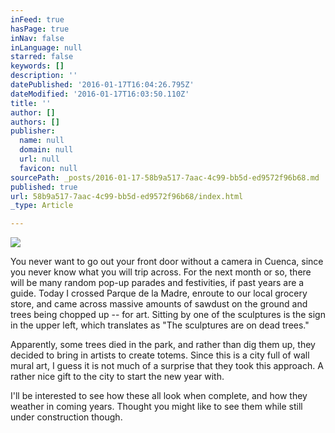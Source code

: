 ```yaml
---
inFeed: true
hasPage: true
inNav: false
inLanguage: null
starred: false
keywords: []
description: ''
datePublished: '2016-01-17T16:04:26.795Z'
dateModified: '2016-01-17T16:03:50.110Z'
title: ''
author: []
authors: []
publisher:
  name: null
  domain: null
  url: null
  favicon: null
sourcePath: _posts/2016-01-17-58b9a517-7aac-4c99-bb5d-ed9572f96b68.md
published: true
url: 58b9a517-7aac-4c99-bb5d-ed9572f96b68/index.html
_type: Article

---
```

![](https://the-grid-user-content.s3-us-west-2.amazonaws.com/eb5cf057-1bff-48c9-831d-6da5266a99d3.jpg)

You never want to go out your front door without a camera in Cuenca, since you never know what you will trip across.  For the next month or so, there will be many random pop-up parades and festivities, if past years are a guide. Today I crossed Parque de la Madre, enroute to our local grocery store, and came across massive amounts of sawdust on the ground and trees being chopped up -- for art.  Sitting by one of the sculptures is the sign in the upper left, which translates as "The sculptures are on dead trees."

Apparently, some trees died in the park, and rather than dig them up, they decided to bring in artists to create totems.  Since this is a city full of wall mural art, I guess it is not much of a surprise that they took this approach.  A rather nice gift to the city to start the new year with.

I'll be interested to see how these all look when complete, and how they weather in coming years.  Thought you might like to see them while still under construction though.